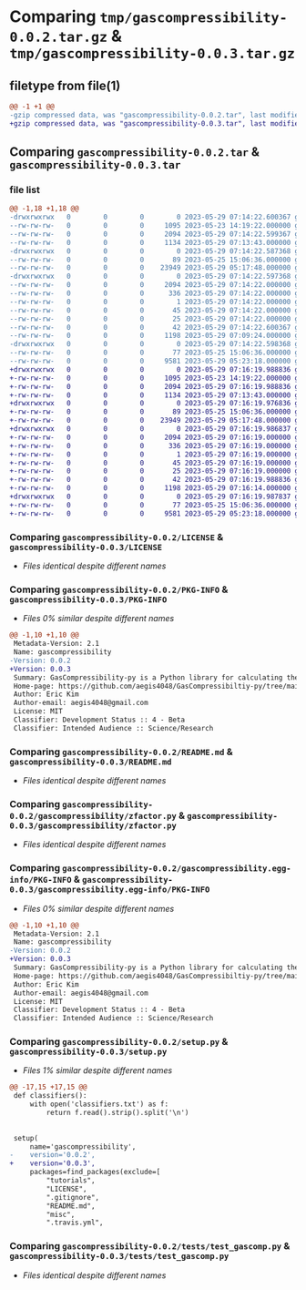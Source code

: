 # Comparing `tmp/gascompressibility-0.0.2.tar.gz` & `tmp/gascompressibility-0.0.3.tar.gz`

## filetype from file(1)

```diff
@@ -1 +1 @@
-gzip compressed data, was "gascompressibility-0.0.2.tar", last modified: Mon May 29 07:14:22 2023, max compression
+gzip compressed data, was "gascompressibility-0.0.3.tar", last modified: Mon May 29 07:16:19 2023, max compression
```

## Comparing `gascompressibility-0.0.2.tar` & `gascompressibility-0.0.3.tar`

### file list

```diff
@@ -1,18 +1,18 @@
-drwxrwxrwx   0        0        0        0 2023-05-29 07:14:22.600367 gascompressibility-0.0.2/
--rw-rw-rw-   0        0        0     1095 2023-05-23 14:19:22.000000 gascompressibility-0.0.2/LICENSE
--rw-rw-rw-   0        0        0     2094 2023-05-29 07:14:22.599367 gascompressibility-0.0.2/PKG-INFO
--rw-rw-rw-   0        0        0     1134 2023-05-29 07:13:43.000000 gascompressibility-0.0.2/README.md
-drwxrwxrwx   0        0        0        0 2023-05-29 07:14:22.587368 gascompressibility-0.0.2/gascompressibility/
--rw-rw-rw-   0        0        0       89 2023-05-25 15:06:36.000000 gascompressibility-0.0.2/gascompressibility/__init__.py
--rw-rw-rw-   0        0        0    23949 2023-05-29 05:17:48.000000 gascompressibility-0.0.2/gascompressibility/zfactor.py
-drwxrwxrwx   0        0        0        0 2023-05-29 07:14:22.597368 gascompressibility-0.0.2/gascompressibility.egg-info/
--rw-rw-rw-   0        0        0     2094 2023-05-29 07:14:22.000000 gascompressibility-0.0.2/gascompressibility.egg-info/PKG-INFO
--rw-rw-rw-   0        0        0      336 2023-05-29 07:14:22.000000 gascompressibility-0.0.2/gascompressibility.egg-info/SOURCES.txt
--rw-rw-rw-   0        0        0        1 2023-05-29 07:14:22.000000 gascompressibility-0.0.2/gascompressibility.egg-info/dependency_links.txt
--rw-rw-rw-   0        0        0       45 2023-05-29 07:14:22.000000 gascompressibility-0.0.2/gascompressibility.egg-info/requires.txt
--rw-rw-rw-   0        0        0       25 2023-05-29 07:14:22.000000 gascompressibility-0.0.2/gascompressibility.egg-info/top_level.txt
--rw-rw-rw-   0        0        0       42 2023-05-29 07:14:22.600367 gascompressibility-0.0.2/setup.cfg
--rw-rw-rw-   0        0        0     1198 2023-05-29 07:09:24.000000 gascompressibility-0.0.2/setup.py
-drwxrwxrwx   0        0        0        0 2023-05-29 07:14:22.598368 gascompressibility-0.0.2/tests/
--rw-rw-rw-   0        0        0       77 2023-05-25 15:06:36.000000 gascompressibility-0.0.2/tests/__init__.py
--rw-rw-rw-   0        0        0     9581 2023-05-29 05:23:18.000000 gascompressibility-0.0.2/tests/test_gascomp.py
+drwxrwxrwx   0        0        0        0 2023-05-29 07:16:19.988836 gascompressibility-0.0.3/
+-rw-rw-rw-   0        0        0     1095 2023-05-23 14:19:22.000000 gascompressibility-0.0.3/LICENSE
+-rw-rw-rw-   0        0        0     2094 2023-05-29 07:16:19.988836 gascompressibility-0.0.3/PKG-INFO
+-rw-rw-rw-   0        0        0     1134 2023-05-29 07:13:43.000000 gascompressibility-0.0.3/README.md
+drwxrwxrwx   0        0        0        0 2023-05-29 07:16:19.976836 gascompressibility-0.0.3/gascompressibility/
+-rw-rw-rw-   0        0        0       89 2023-05-25 15:06:36.000000 gascompressibility-0.0.3/gascompressibility/__init__.py
+-rw-rw-rw-   0        0        0    23949 2023-05-29 05:17:48.000000 gascompressibility-0.0.3/gascompressibility/zfactor.py
+drwxrwxrwx   0        0        0        0 2023-05-29 07:16:19.986837 gascompressibility-0.0.3/gascompressibility.egg-info/
+-rw-rw-rw-   0        0        0     2094 2023-05-29 07:16:19.000000 gascompressibility-0.0.3/gascompressibility.egg-info/PKG-INFO
+-rw-rw-rw-   0        0        0      336 2023-05-29 07:16:19.000000 gascompressibility-0.0.3/gascompressibility.egg-info/SOURCES.txt
+-rw-rw-rw-   0        0        0        1 2023-05-29 07:16:19.000000 gascompressibility-0.0.3/gascompressibility.egg-info/dependency_links.txt
+-rw-rw-rw-   0        0        0       45 2023-05-29 07:16:19.000000 gascompressibility-0.0.3/gascompressibility.egg-info/requires.txt
+-rw-rw-rw-   0        0        0       25 2023-05-29 07:16:19.000000 gascompressibility-0.0.3/gascompressibility.egg-info/top_level.txt
+-rw-rw-rw-   0        0        0       42 2023-05-29 07:16:19.988836 gascompressibility-0.0.3/setup.cfg
+-rw-rw-rw-   0        0        0     1198 2023-05-29 07:16:14.000000 gascompressibility-0.0.3/setup.py
+drwxrwxrwx   0        0        0        0 2023-05-29 07:16:19.987837 gascompressibility-0.0.3/tests/
+-rw-rw-rw-   0        0        0       77 2023-05-25 15:06:36.000000 gascompressibility-0.0.3/tests/__init__.py
+-rw-rw-rw-   0        0        0     9581 2023-05-29 05:23:18.000000 gascompressibility-0.0.3/tests/test_gascomp.py
```

### Comparing `gascompressibility-0.0.2/LICENSE` & `gascompressibility-0.0.3/LICENSE`

 * *Files identical despite different names*

### Comparing `gascompressibility-0.0.2/PKG-INFO` & `gascompressibility-0.0.3/PKG-INFO`

 * *Files 0% similar despite different names*

```diff
@@ -1,10 +1,10 @@
 Metadata-Version: 2.1
 Name: gascompressibility
-Version: 0.0.2
+Version: 0.0.3
 Summary: GasCompressibility-py is a Python library for calculating the gas compressibility factor, Z, based on real gas law.
 Home-page: https://github.com/aegis4048/GasCompressibiltiy-py/tree/main
 Author: Eric Kim
 Author-email: aegis4048@gmail.com
 License: MIT
 Classifier: Development Status :: 4 - Beta
 Classifier: Intended Audience :: Science/Research
```

### Comparing `gascompressibility-0.0.2/README.md` & `gascompressibility-0.0.3/README.md`

 * *Files identical despite different names*

### Comparing `gascompressibility-0.0.2/gascompressibility/zfactor.py` & `gascompressibility-0.0.3/gascompressibility/zfactor.py`

 * *Files identical despite different names*

### Comparing `gascompressibility-0.0.2/gascompressibility.egg-info/PKG-INFO` & `gascompressibility-0.0.3/gascompressibility.egg-info/PKG-INFO`

 * *Files 0% similar despite different names*

```diff
@@ -1,10 +1,10 @@
 Metadata-Version: 2.1
 Name: gascompressibility
-Version: 0.0.2
+Version: 0.0.3
 Summary: GasCompressibility-py is a Python library for calculating the gas compressibility factor, Z, based on real gas law.
 Home-page: https://github.com/aegis4048/GasCompressibiltiy-py/tree/main
 Author: Eric Kim
 Author-email: aegis4048@gmail.com
 License: MIT
 Classifier: Development Status :: 4 - Beta
 Classifier: Intended Audience :: Science/Research
```

### Comparing `gascompressibility-0.0.2/setup.py` & `gascompressibility-0.0.3/setup.py`

 * *Files 1% similar despite different names*

```diff
@@ -17,15 +17,15 @@
 def classifiers():
     with open('classifiers.txt') as f:
         return f.read().strip().split('\n')
 
 
 setup(
     name='gascompressibility',
-    version='0.0.2',
+    version='0.0.3',
     packages=find_packages(exclude=[
         "tutorials",
         "LICENSE",
         ".gitignore",
         "README.md",
         "misc",
         ".travis.yml",
```

### Comparing `gascompressibility-0.0.2/tests/test_gascomp.py` & `gascompressibility-0.0.3/tests/test_gascomp.py`

 * *Files identical despite different names*

